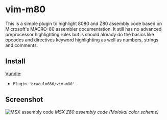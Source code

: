 # vim-m80

This is a simple plugin to highlight 8080 and Z80 assembly code based on Microsoft's MACRO-80 assembler documentation. It still has no advanced preprocessor highlighting rules but is should already do the basics like opcodes and directives keyword highlighting as well as numbers, strings and comments.

## Install
[Vundle](https://github.com/gmarik/vundle):
* ```Plugin 'oraculo666/vim-m80'```

## Screenshot
![MSX assembly code](https://i.sli.mg/YFRYLa.png)
*MSX Z80 assembly code (Molokai color scheme)*

